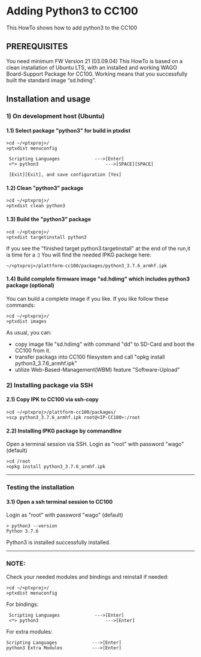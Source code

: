 # Adding Python3 to CC100

This HowTo shows how to add python3 to the CC100

## PREREQUISITES
You need minimum FW Version 21 (03.09.04)
This HowTo is based on a clean installation of Ubuntu LTS, with an installed and working 
WAGO Board-Support Package for CC100.
Working means that you successfully built the standard image “sd.hdimg”.

## Installation and usage

### 1)  On development host (Ubuntu)
#### 1.1) Select package "python3" for build in ptxdist
```
>cd ~/<ptxproj>/
>ptxdist menuconfig
```

```
 Scripting Languages             --->[Enter]
 <*> python3                         --->[SPACE][SPACE]

 [Exit][Exit], and save configuration [Yes]
```

#### 1.2) Clean "python3" package
```
>cd ~/<ptxproj>/
>ptxdist clean python3
```

#### 1.3) Build the "python3" package
```
>cd ~/<ptxproj>/
>ptxdist targetinstall python3
```

If you see the "finished target python3.targetinstall" at the end of the run,it is time for a :)
You will find the needed IPKG packege here:
```
~/<ptxproj>/plattform-cc100/packages/python3_3.7.6_armhf.ipk
```

#### 1.4) Build complete firmware image "sd.hdimg" which includes python3 package (optional)
You can build a complete image if you like. If you like follow these commands:
```
>cd ~/<ptxproj>/
>ptxdist images
```

As usual, you can:
- copy image file "sd.hdimg" with command "dd" to SD-Card and boot the CC100 from it.
- transfer packags into CC100 filesystem and call "opkg install python3_3.7.6_armhf.ipk"
- utilize Web-Based-Management(WBM) feature "Software-Upload"

### 2) Installing package via SSH
#### 2.1) Copy IPK to CC100 via ssh-copy

```
>cd ~/<ptxproj>/plattform-cc100/packages/
>scp python3_3.7.6_armhf.ipk root@<IP-CC100>:/root
```

#### 2.2) Installing IPKG package by commandline
Open a terminal session via SSH.
Login as "root" with password "wago" (default)

```
>cd /root
>opkg install python3_3.7.6_armhf.ipk
```

---
### Testing the installation
#### 3.1) Open a ssh terminal session to CC100
Login as "root" with password "wago" (default)

```
> python3 --version
Python 3.7.6
```

Python3 is installed successfully installed.

---
### NOTE:
Check your needed modules and bindings and reinstall if needed:
```
>cd ~/<ptxproj>/
>ptxdist menuconfig
```

For bindings:
```
 Scripting Languages             --->[Enter]
 <*> python3                         --->[Enter]
```

For extra modules:
```
Scripting Languages             --->[Enter]
python3 Extra Modules           --->[Enter]
```
